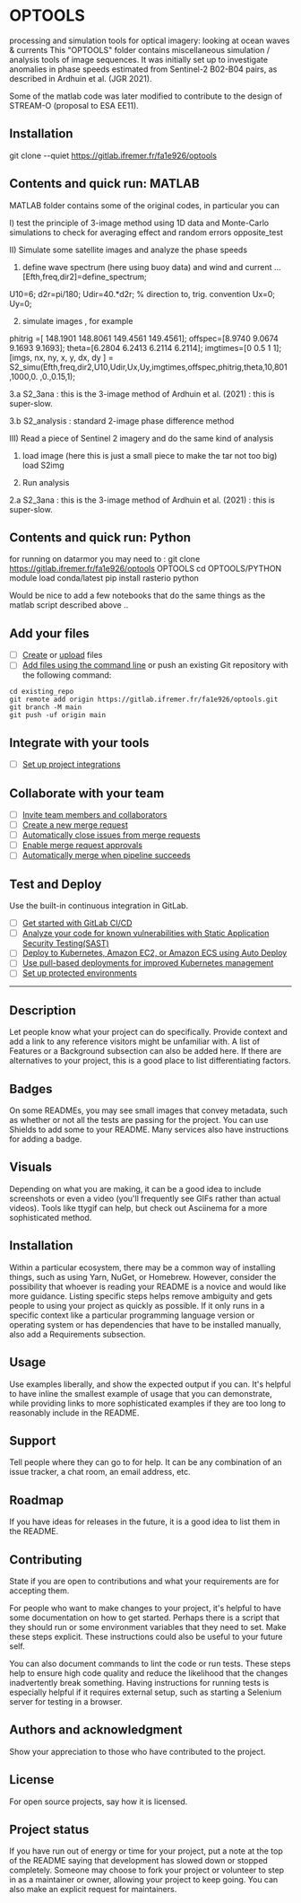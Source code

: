 

# OPTOOLS

processing and simulation tools for optical imagery: looking at ocean waves & currents 
This "OPTOOLS" folder contains miscellaneous simulation / analysis tools of image sequences. 
It was initially set up to investigate anomalies in phase speeds estimated from Sentinel-2 B02-B04 pairs, 
as described in Ardhuin et al. (JGR 2021). 

Some of the matlab code was later modified to contribute to the design of STREAM-O (proposal to ESA EE11). 


## Installation 
git clone --quiet https://gitlab.ifremer.fr/fa1e926/optools

## Contents and quick run: MATLAB

MATLAB folder contains some of the original codes, in particular you can 

I) test the principle of 3-image method using 1D data and Monte-Carlo simulations to check for averaging effect and random errors
opposite_test

II) Simulate some satellite images and analyze the phase speeds

1. define wave spectrum (here using buoy data) and wind and current ... 
[Efth,freq,dir2]=define_spectrum;

U10=6;
d2r=pi/180;
Udir=40.*d2r; % direction to, trig. convention 
Ux=0;
Uy=0;

2. simulate images , for example 

phitrig =[  148.1901  148.8061  149.4561  149.4561];
offspec=[8.9740    9.0674    9.1693    9.1693];
theta=[6.2804    6.2413    6.2114    6.2114];
imgtimes=[0 0.5 1 1];
[imgs,  nx, ny, x, y, dx, dy  ] =   S2_simu(Efth,freq,dir2,U10,Udir,Ux,Uy,imgtimes,offspec,phitrig,theta,10,801 ,1000,0.  ,0.,0.15,1);


3.a 
S2_3ana : this is the 3-image method of Ardhuin et al. (2021) : this is super-slow.

3.b
S2_analysis  : standard 2-image phase difference method

III) Read a piece of Sentinel 2 imagery and do the same kind of analysis

1. load image (here this is just a small piece to make the tar not too big)
load S2img   

2. Run analysis 

2.a 
S2_3ana : this is the 3-image method of Ardhuin et al. (2021) : this is super-slow.


## Contents and quick run: Python 
for running on datarmor you may need to : 
git clone https://gitlab.ifremer.fr/fa1e926/optools OPTOOLS
cd OPTOOLS/PYTHON
module load conda/latest
pip install rasterio
python 

Would be nice to add a few notebooks that do the same things as the matlab script described above .. 


## Add your files

- [ ] [Create](https://docs.gitlab.com/ee/user/project/repository/web_editor.html#create-a-file) or [upload](https://docs.gitlab.com/ee/user/project/repository/web_editor.html#upload-a-file) files
- [ ] [Add files using the command line](https://docs.gitlab.com/ee/gitlab-basics/add-file.html#add-a-file-using-the-command-line) or push an existing Git repository with the following command:

```
cd existing_repo
git remote add origin https://gitlab.ifremer.fr/fa1e926/optools.git
git branch -M main
git push -uf origin main
```

## Integrate with your tools

- [ ] [Set up project integrations](https://gitlab.ifremer.fr/fa1e926/optools/-/settings/integrations)

## Collaborate with your team

- [ ] [Invite team members and collaborators](https://docs.gitlab.com/ee/user/project/members/)
- [ ] [Create a new merge request](https://docs.gitlab.com/ee/user/project/merge_requests/creating_merge_requests.html)
- [ ] [Automatically close issues from merge requests](https://docs.gitlab.com/ee/user/project/issues/managing_issues.html#closing-issues-automatically)
- [ ] [Enable merge request approvals](https://docs.gitlab.com/ee/user/project/merge_requests/approvals/)
- [ ] [Automatically merge when pipeline succeeds](https://docs.gitlab.com/ee/user/project/merge_requests/merge_when_pipeline_succeeds.html)

## Test and Deploy

Use the built-in continuous integration in GitLab.

- [ ] [Get started with GitLab CI/CD](https://docs.gitlab.com/ee/ci/quick_start/index.html)
- [ ] [Analyze your code for known vulnerabilities with Static Application Security Testing(SAST)](https://docs.gitlab.com/ee/user/application_security/sast/)
- [ ] [Deploy to Kubernetes, Amazon EC2, or Amazon ECS using Auto Deploy](https://docs.gitlab.com/ee/topics/autodevops/requirements.html)
- [ ] [Use pull-based deployments for improved Kubernetes management](https://docs.gitlab.com/ee/user/clusters/agent/)
- [ ] [Set up protected environments](https://docs.gitlab.com/ee/ci/environments/protected_environments.html)

***



## Description
Let people know what your project can do specifically. Provide context and add a link to any reference visitors might be unfamiliar with. A list of Features or a Background subsection can also be added here. If there are alternatives to your project, this is a good place to list differentiating factors.

## Badges
On some READMEs, you may see small images that convey metadata, such as whether or not all the tests are passing for the project. You can use Shields to add some to your README. Many services also have instructions for adding a badge.

## Visuals
Depending on what you are making, it can be a good idea to include screenshots or even a video (you'll frequently see GIFs rather than actual videos). Tools like ttygif can help, but check out Asciinema for a more sophisticated method.

## Installation
Within a particular ecosystem, there may be a common way of installing things, such as using Yarn, NuGet, or Homebrew. However, consider the possibility that whoever is reading your README is a novice and would like more guidance. Listing specific steps helps remove ambiguity and gets people to using your project as quickly as possible. If it only runs in a specific context like a particular programming language version or operating system or has dependencies that have to be installed manually, also add a Requirements subsection.

## Usage
Use examples liberally, and show the expected output if you can. It's helpful to have inline the smallest example of usage that you can demonstrate, while providing links to more sophisticated examples if they are too long to reasonably include in the README.

## Support
Tell people where they can go to for help. It can be any combination of an issue tracker, a chat room, an email address, etc.

## Roadmap
If you have ideas for releases in the future, it is a good idea to list them in the README.

## Contributing
State if you are open to contributions and what your requirements are for accepting them.

For people who want to make changes to your project, it's helpful to have some documentation on how to get started. Perhaps there is a script that they should run or some environment variables that they need to set. Make these steps explicit. These instructions could also be useful to your future self.

You can also document commands to lint the code or run tests. These steps help to ensure high code quality and reduce the likelihood that the changes inadvertently break something. Having instructions for running tests is especially helpful if it requires external setup, such as starting a Selenium server for testing in a browser.

## Authors and acknowledgment
Show your appreciation to those who have contributed to the project.

## License
For open source projects, say how it is licensed.

## Project status
If you have run out of energy or time for your project, put a note at the top of the README saying that development has slowed down or stopped completely. Someone may choose to fork your project or volunteer to step in as a maintainer or owner, allowing your project to keep going. You can also make an explicit request for maintainers.


